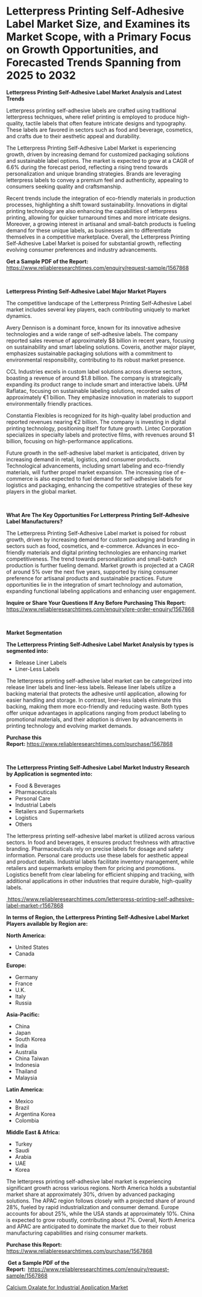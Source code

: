 <p><h1>Letterpress Printing Self-Adhesive Label Market Size, and Examines its Market Scope, with a Primary Focus on Growth Opportunities, and Forecasted Trends Spanning from 2025 to 2032</h1></p><p><strong>Letterpress Printing Self-Adhesive Label Market Analysis and Latest Trends</strong></p>
<p><p>Letterpress printing self-adhesive labels are crafted using traditional letterpress techniques, where relief printing is employed to produce high-quality, tactile labels that often feature intricate designs and typography. These labels are favored in sectors such as food and beverage, cosmetics, and crafts due to their aesthetic appeal and durability.</p><p>The Letterpress Printing Self-Adhesive Label Market is experiencing growth, driven by increasing demand for customized packaging solutions and sustainable label options. The market is expected to grow at a CAGR of 6.6% during the forecast period, reflecting a rising trend towards personalization and unique branding strategies. Brands are leveraging letterpress labels to convey a premium feel and authenticity, appealing to consumers seeking quality and craftsmanship.</p><p>Recent trends include the integration of eco-friendly materials in production processes, highlighting a shift toward sustainability. Innovations in digital printing technology are also enhancing the capabilities of letterpress printing, allowing for quicker turnaround times and more intricate designs. Moreover, a growing interest in artisanal and small-batch products is fueling demand for these unique labels, as businesses aim to differentiate themselves in a competitive marketplace. Overall, the Letterpress Printing Self-Adhesive Label Market is poised for substantial growth, reflecting evolving consumer preferences and industry advancements.</p></p>
<p><strong>Get a Sample PDF of the Report:&nbsp;</strong> <a href="https://www.reliableresearchtimes.com/enquiry/request-sample/1567868?utm_campaign=3014&utm_medium=2&utm_source=Github&utm_content=ia&utm_term=23032025&utm_id=letterpress-printing-self-adhesive-label">https://www.reliableresearchtimes.com/enquiry/request-sample/1567868</a></p>
<p>&nbsp;</p>
<p><strong>Letterpress Printing Self-Adhesive Label Major Market Players</strong></p>
<p><p>The competitive landscape of the Letterpress Printing Self-Adhesive Label market includes several key players, each contributing uniquely to market dynamics. </p><p>Avery Dennison is a dominant force, known for its innovative adhesive technologies and a wide range of self-adhesive labels. The company reported sales revenue of approximately $8 billion in recent years, focusing on sustainability and smart labeling solutions. Coveris, another major player, emphasizes sustainable packaging solutions with a commitment to environmental responsibility, contributing to its robust market presence.</p><p>CCL Industries excels in custom label solutions across diverse sectors, boasting a revenue of around $1.8 billion. The company is strategically expanding its product range to include smart and interactive labels. UPM Raflatac, focusing on sustainable labeling solutions, recorded sales of approximately €1 billion. They emphasize innovation in materials to support environmentally friendly practices.</p><p>Constantia Flexibles is recognized for its high-quality label production and reported revenues nearing €2 billion. The company is investing in digital printing technology, positioning itself for future growth. Lintec Corporation specializes in specialty labels and protective films, with revenues around $1 billion, focusing on high-performance applications.</p><p>Future growth in the self-adhesive label market is anticipated, driven by increasing demand in retail, logistics, and consumer products. Technological advancements, including smart labeling and eco-friendly materials, will further propel market expansion. The increasing rise of e-commerce is also expected to fuel demand for self-adhesive labels for logistics and packaging, enhancing the competitive strategies of these key players in the global market.</p></p>
<p>&nbsp;</p>
<p><strong>What Are The Key Opportunities For Letterpress Printing Self-Adhesive Label Manufacturers?</strong></p>
<p><p>The Letterpress Printing Self-Adhesive Label market is poised for robust growth, driven by increasing demand for custom packaging and branding in sectors such as food, cosmetics, and e-commerce. Advances in eco-friendly materials and digital printing technologies are enhancing market competitiveness. The trend towards personalization and small-batch production is further fueling demand. Market growth is projected at a CAGR of around 5% over the next five years, supported by rising consumer preference for artisanal products and sustainable practices. Future opportunities lie in the integration of smart technology and automation, expanding functional labeling applications and enhancing user engagement.</p></p>
<p><strong>Inquire or Share Your Questions If Any Before Purchasing This Report:</strong> <a href="https://www.reliableresearchtimes.com/enquiry/pre-order-enquiry/1567868?utm_campaign=3014&utm_medium=2&utm_source=Github&utm_content=ia&utm_term=23032025&utm_id=letterpress-printing-self-adhesive-label">https://www.reliableresearchtimes.com/enquiry/pre-order-enquiry/1567868</a></p>
<p>&nbsp;</p>
<p><strong>Market Segmentation</strong></p>
<p><strong>The Letterpress Printing Self-Adhesive Label Market Analysis by types is segmented into:</strong></p>
<p><ul><li>Release Liner Labels</li><li>Liner-Less Labels</li></ul></p>
<p><p>The letterpress printing self-adhesive label market can be categorized into release liner labels and liner-less labels. Release liner labels utilize a backing material that protects the adhesive until application, allowing for easier handling and storage. In contrast, liner-less labels eliminate this backing, making them more eco-friendly and reducing waste. Both types offer unique advantages in applications ranging from product labeling to promotional materials, and their adoption is driven by advancements in printing technology and evolving market demands.</p></p>
<p><strong>Purchase this Report:&nbsp;</strong><a href="https://www.reliableresearchtimes.com/purchase/1567868?utm_campaign=3014&utm_medium=2&utm_source=Github&utm_content=ia&utm_term=23032025&utm_id=letterpress-printing-self-adhesive-label">https://www.reliableresearchtimes.com/purchase/1567868</a></p>
<p>&nbsp;</p>
<p><strong>The Letterpress Printing Self-Adhesive Label Market Industry Research by Application is segmented into:</strong></p>
<p><ul><li>Food & Beverages</li><li>Pharmaceuticals</li><li>Personal Care</li><li>Industrial Labels</li><li>Retailers and Supermarkets</li><li>Logistics</li><li>Others</li></ul></p>
<p><p>The letterpress printing self-adhesive label market is utilized across various sectors. In food and beverages, it ensures product freshness with attractive branding. Pharmaceuticals rely on precise labels for dosage and safety information. Personal care products use these labels for aesthetic appeal and product details. Industrial labels facilitate inventory management, while retailers and supermarkets employ them for pricing and promotions. Logistics benefit from clear labeling for efficient shipping and tracking, with additional applications in other industries that require durable, high-quality labels.</p></p>
<p><a href="https://www.reliableresearchtimes.com/letterpress-printing-self-adhesive-label-market-r1567868?utm_campaign=3014&utm_medium=2&utm_source=Github&utm_content=ia&utm_term=23032025&utm_id=letterpress-printing-self-adhesive-label">&nbsp;https://www.reliableresearchtimes.com/letterpress-printing-self-adhesive-label-market-r1567868</a></p>
<p><strong>In terms of Region, the Letterpress Printing Self-Adhesive Label Market Players available by Region are:</strong></p>
<p>
    <p> <strong> North America: </strong>
        <ul>
            <li>United States</li>
            <li>Canada</li>
        </ul>
        </p> 
    <p> <strong> Europe: </strong>
        <ul>
            <li>Germany</li>
            <li>France</li>
            <li>U.K.</li>
            <li>Italy</li>
            <li>Russia</li>
        </ul>
        </p> 
    <p> <strong> Asia-Pacific: </strong>
        <ul>
            <li>China</li>
            <li>Japan</li>
            <li>South Korea</li>
            <li>India</li>
            <li>Australia</li>
            <li>China Taiwan</li>
            <li>Indonesia</li>
            <li>Thailand</li>
            <li>Malaysia</li>
        </ul>
        </p> 
    <p> <strong> Latin America: </strong>
        <ul>
            <li>Mexico</li>
            <li>Brazil</li>
            <li>Argentina Korea</li>
            <li>Colombia</li>
        </ul>
        </p> 
    <p> <strong> Middle East & Africa: </strong>
        <ul>
            <li>Turkey</li>
            <li>Saudi</li>
            <li>Arabia</li>
            <li>UAE</li>
            <li>Korea</li>
        </ul>
    </p>
    </p>
<p><p>The letterpress printing self-adhesive label market is experiencing significant growth across various regions. North America holds a substantial market share at approximately 30%, driven by advanced packaging solutions. The APAC region follows closely with a projected share of around 28%, fueled by rapid industrialization and consumer demand. Europe accounts for about 25%, while the USA stands at approximately 10%. China is expected to grow robustly, contributing about 7%. Overall, North America and APAC are anticipated to dominate the market due to their robust manufacturing capabilities and rising consumer markets.</p></p>
<p><strong>Purchase this Report: </strong><a href="https://www.reliableresearchtimes.com/purchase/1567868?utm_campaign=3014&utm_medium=2&utm_source=Github&utm_content=ia&utm_term=23032025&utm_id=letterpress-printing-self-adhesive-label">https://www.reliableresearchtimes.com/purchase/1567868</a></p>
<p>&nbsp;<strong>Get a Sample PDF of the Report:&nbsp;&nbsp;</strong><a href="https://www.reliableresearchtimes.com/enquiry/request-sample/1567868?utm_campaign=3014&utm_medium=2&utm_source=Github&utm_content=ia&utm_term=23032025&utm_id=letterpress-printing-self-adhesive-label">https://www.reliableresearchtimes.com/enquiry/request-sample/1567868</a></p>
<p><strong></strong></p>
<p><p><a href="https://github.com/lalolatiot/Market-Research-Report-List-1/blob/main/calcium-oxalate-for-industrial-application-market.md?utm_campaign=3014&utm_medium=2&utm_source=Github&utm_content=ia&utm_term=23032025&utm_id=letterpress-printing-self-adhesive-label">Calcium Oxalate for Industrial Application Market</a></p></p>